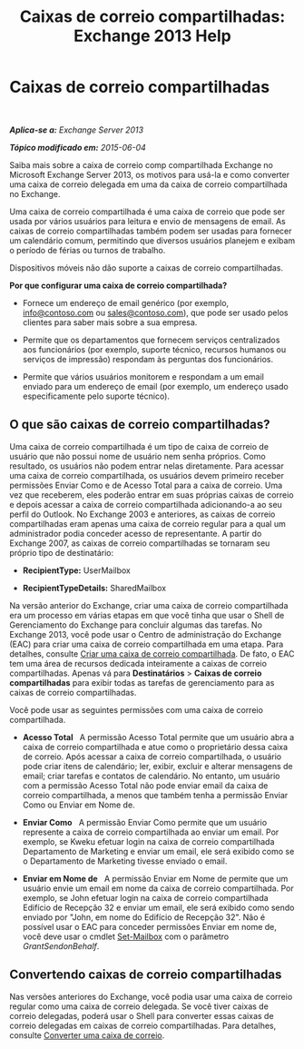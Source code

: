 ﻿---
title: 'Caixas de correio compartilhadas: Exchange 2013 Help'
TOCTitle: Caixas de correio compartilhadas
ms:assetid: 1d71c01b-e261-408e-a633-1d1c9d00032a
ms:mtpsurl: https://technet.microsoft.com/pt-br/library/JJ150498(v=EXCHG.150)
ms:contentKeyID: 50485142
ms.date: 01/10/2018
mtps_version: v=EXCHG.150
ms.translationtype: HT
---

# Caixas de correio compartilhadas

 

_**Aplica-se a:** Exchange Server 2013_

_**Tópico modificado em:** 2015-06-04_

Saiba mais sobre a caixa de correio comp compartilhada Exchange no Microsoft Exchange Server 2013, os motivos para usá-la e como converter uma caixa de correio delegada em uma da caixa de correio compartilhada no Exchange.

Uma caixa de correio compartilhada é uma caixa de correio que pode ser usada por vários usuários para leitura e envio de mensagens de email. As caixas de correio compartilhadas também podem ser usadas para fornecer um calendário comum, permitindo que diversos usuários planejem e exibam o período de férias ou turnos de trabalho.

Dispositivos móveis não dão suporte a caixas de correio compartilhadas.

**Por que configurar uma caixa de correio compartilhada?**

  - Fornece um endereço de email genérico (por exemplo, info@contoso.com ou sales@contoso.com), que pode ser usado pelos clientes para saber mais sobre a sua empresa.

  - Permite que os departamentos que fornecem serviços centralizados aos funcionários (por exemplo, suporte técnico, recursos humanos ou serviços de impressão) respondam às perguntas dos funcionários.

  - Permite que vários usuários monitorem e respondam a um email enviado para um endereço de email (por exemplo, um endereço usado especificamente pelo suporte técnico).

## O que são caixas de correio compartilhadas?

Uma caixa de correio compartilhada é um tipo de caixa de correio de usuário que não possui nome de usuário nem senha próprios. Como resultado, os usuários não podem entrar nelas diretamente. Para acessar uma caixa de correio compartilhada, os usuários devem primeiro receber permissões Enviar Como e de Acesso Total para a caixa de correio. Uma vez que receberem, eles poderão entrar em suas próprias caixas de correio e depois acessar a caixa de correio compartilhada adicionando-a ao seu perfil do Outlook. No Exchange 2003 e anteriores, as caixas de correio compartilhadas eram apenas uma caixa de correio regular para a qual um administrador podia conceder acesso de representante. A partir do Exchange 2007, as caixas de correio compartilhadas se tornaram seu próprio tipo de destinatário:

  - **RecipientType:**  UserMailbox

  - **RecipientTypeDetails:**  SharedMailbox

Na versão anterior do Exchange, criar uma caixa de correio compartilhada era um processo em várias etapas em que você tinha que usar o Shell de Gerenciamento do Exchange para concluir algumas das tarefas. No Exchange 2013, você pode usar o Centro de administração do Exchange (EAC) para criar uma caixa de correio compartilhada em uma etapa. Para detalhes, consulte [Criar uma caixa de correio compartilhada](create-a-shared-mailbox-exchange-2013-help.md). De fato, o EAC tem uma área de recursos dedicada inteiramente a caixas de correio compartilhadas. Apenas vá para **Destinatários** \> **Caixas de correio compartilhadas** para exibir todas as tarefas de gerenciamento para as caixas de correio compartilhadas.

Você pode usar as seguintes permissões com uma caixa de correio compartilhada.

  - **Acesso Total**   A permissão Acesso Total permite que um usuário abra a caixa de correio compartilhada e atue como o proprietário dessa caixa de correio. Após acessar a caixa de correio compartilhada, o usuário pode criar itens de calendário; ler, exibir, excluir e alterar mensagens de email; criar tarefas e contatos de calendário. No entanto, um usuário com a permissão Acesso Total não pode enviar email da caixa de correio compartilhada, a menos que também tenha a permissão Enviar Como ou Enviar em Nome de.

  - **Enviar Como**   A permissão Enviar Como permite que um usuário represente a caixa de correio compartilhada ao enviar um email. Por exemplo, se Kweku efetuar login na caixa de correio compartilhada Departamento de Marketing e enviar um email, ele será exibido como se o Departamento de Marketing tivesse enviado o email.

  - **Enviar em Nome de**   A permissão Enviar em Nome de permite que um usuário envie um email em nome da caixa de correio compartilhada. Por exemplo, se John efetuar login na caixa de correio compartilhada Edifício de Recepção 32 e enviar um email, ele será exibido como sendo enviado por "John, em nome do Edifício de Recepção 32". Não é possível usar o EAC para conceder permissões Enviar em nome de, você deve usar o cmdlet [Set-Mailbox](https://technet.microsoft.com/pt-br/library/bb123981\(v=exchg.150\)) com o parâmetro *GrantSendonBehalf*.

## Convertendo caixas de correio compartilhadas

Nas versões anteriores do Exchange, você podia usar uma caixa de correio regular como uma caixa de correio delegada. Se você tiver caixas de correio delegadas, poderá usar o Shell para converter essas caixas de correio delegadas em caixas de correio compartilhadas. Para detalhes, consulte [Converter uma caixa de correio](convert-a-mailbox-exchange-2013-help.md).

